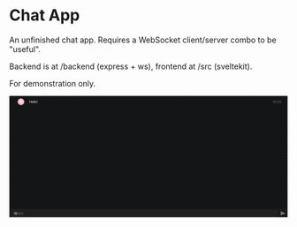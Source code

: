 # Chat App
An unfinished chat app. Requires a WebSocket client/server combo to be "useful".

Backend is at /backend (express + ws), frontend at /src (sveltekit).

For demonstration only.

![Screenshot of the app](screenshot.png)
